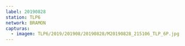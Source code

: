 ```yaml
---
label: 20190828
station: TLP6
network: BRAMON
capturas:
  - imagem: TLP6/2019/201908/20190828/M20190828_215106_TLP_6P.jpg
---
```

